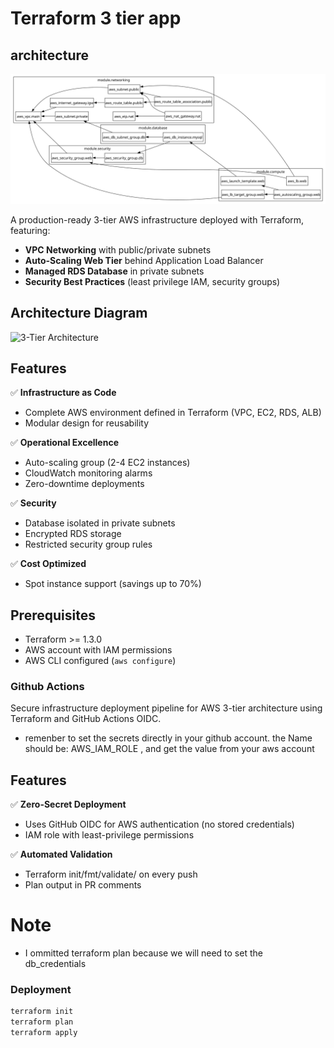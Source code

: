 # Terraform 3 tier app

## architecture

![terraform Graph](architecture.svg) 


A production-ready 3-tier AWS infrastructure deployed with Terraform, featuring:
- **VPC Networking** with public/private subnets
- **Auto-Scaling Web Tier** behind Application Load Balancer
- **Managed RDS Database** in private subnets
- **Security Best Practices** (least privilege IAM, security groups)

## Architecture Diagram
![3-Tier Architecture](architecture.png)

## Features

✅ **Infrastructure as Code**  
- Complete AWS environment defined in Terraform (VPC, EC2, RDS, ALB)  
- Modular design for reusability  

✅ **Operational Excellence**  
- Auto-scaling group (2-4 EC2 instances)  
- CloudWatch monitoring alarms  
- Zero-downtime deployments  

✅ **Security**  
- Database isolated in private subnets  
- Encrypted RDS storage  
- Restricted security group rules  

✅ **Cost Optimized**  
- Spot instance support (savings up to 70%)



## Prerequisites

- Terraform >= 1.3.0
- AWS account with IAM permissions
- AWS CLI configured (`aws configure`)

### Github Actions

Secure infrastructure deployment pipeline for AWS 3-tier architecture using Terraform and GitHub Actions OIDC.

- remenber to set the secrets directly in your github account. the Name should be: AWS_IAM_ROLE , and get the value from your aws account

## Features

✅ **Zero-Secret Deployment**  
- Uses GitHub OIDC for AWS authentication (no stored credentials)  
- IAM role with least-privilege permissions  

✅ **Automated Validation**  
- Terraform init/fmt/validate/ on every push  
- Plan output in PR comments  

# Note

- I ommitted terraform plan because we will need to set the db_credentials


### Deployment

```bash
terraform init
terraform plan
terraform apply




